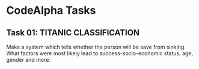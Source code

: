# CodeAlpha Tasks

## Task 01: TITANIC CLASSIFICATION
Make a system which tells whether the person will be save from sinking. What factors were most likely lead to success-socio-economic status, age, gender and more.
